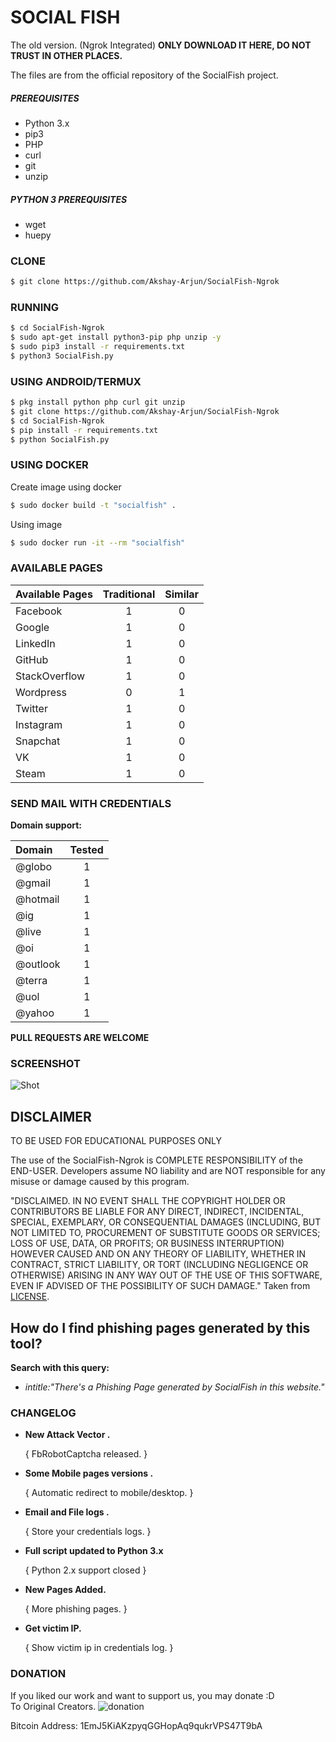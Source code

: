 # SOCIAL FISH
The old version. (Ngrok Integrated)
**ONLY DOWNLOAD IT HERE, DO NOT TRUST IN OTHER PLACES.**

The files are from the official repository of the SocialFish project.


##### PREREQUISITES

- Python 3.x 
- pip3
- PHP
- curl
- git
- unzip

##### PYTHON 3 PREREQUISITES
- wget
- huepy

### CLONE

```sh
$ git clone https://github.com/Akshay-Arjun/SocialFish-Ngrok
```

### RUNNING

```sh
$ cd SocialFish-Ngrok
$ sudo apt-get install python3-pip php unzip -y
$ sudo pip3 install -r requirements.txt
$ python3 SocialFish.py
```

### USING ANDROID/TERMUX

```sh
$ pkg install python php curl git unzip
$ git clone https://github.com/Akshay-Arjun/SocialFish-Ngrok
$ cd SocialFish-Ngrok
$ pip install -r requirements.txt
$ python SocialFish.py
```

### USING DOCKER

Create image using docker
```sh
$ sudo docker build -t "socialfish" .
```

Using image
```sh
$ sudo docker run -it --rm "socialfish"
```



### AVAILABLE PAGES

|Available Pages|Traditional|Similar|
|:---|:---:|:---:|
|Facebook|1|0|
|Google|1|0|
|LinkedIn|1|0|
|GitHub|1|0|
|StackOverflow|1|0||
|Wordpress|0|1|
|Twitter|1|0|
|Instagram|1|0|
|Snapchat|1|0|
|VK|1|0|
|Steam|1|0|

### SEND MAIL WITH CREDENTIALS
**Domain support:**

|Domain|Tested|
|:---|:---:|
|@globo|1|
|@gmail|1|
|@hotmail|1|
|@ig|1|
|@live|1|
|@oi|1|
|@outlook|1|
|@terra|1|
|@uol|1|
|@yahoo|1|


**PULL REQUESTS ARE WELCOME**

### SCREENSHOT
![Shot](https://github.com/Akshay-Arjun/SocialFish-Ngrok/blob/master/Images/sc.png)

## DISCLAIMER

TO BE USED FOR EDUCATIONAL PURPOSES ONLY

The use of the SocialFish-Ngrok is COMPLETE RESPONSIBILITY of the END-USER. Developers assume NO liability and are NOT responsible for any misuse or damage caused by this program.

"DISCLAIMED. IN NO EVENT SHALL THE COPYRIGHT HOLDER OR CONTRIBUTORS BE LIABLE
FOR ANY DIRECT, INDIRECT, INCIDENTAL, SPECIAL, EXEMPLARY, OR CONSEQUENTIAL
DAMAGES (INCLUDING, BUT NOT LIMITED TO, PROCUREMENT OF SUBSTITUTE GOODS OR
SERVICES; LOSS OF USE, DATA, OR PROFITS; OR BUSINESS INTERRUPTION) HOWEVER
CAUSED AND ON ANY THEORY OF LIABILITY, WHETHER IN CONTRACT, STRICT LIABILITY,
OR TORT (INCLUDING NEGLIGENCE OR OTHERWISE) ARISING IN ANY WAY OUT OF THE USE
OF THIS SOFTWARE, EVEN IF ADVISED OF THE POSSIBILITY OF SUCH DAMAGE."
Taken from [LICENSE](LICENSE).

## How do I find phishing pages generated by this tool?
**Search with this query:**
- *intitle:"There's a Phishing Page generated by SocialFish in this website."*

### CHANGELOG

* **New Attack Vector .**
  
  { FbRobotCaptcha released. }
  
* **Some Mobile pages versions .**
  
  { Automatic redirect to mobile/desktop. }
  
* **Email and File logs .**
  
  { Store your credentials logs. }
  
* **Full script updated to Python 3.x**

  { Python 2.x support closed }
  
* **New Pages Added.**
  
  { More phishing pages. }

* **Get victim IP.**

  { Show victim ip in credentials log. }



### DONATION 
If you liked our work and want to support us, you may donate :D
</br> To Original Creators.
![donation](https://raw.githubusercontent.com/Akshay-Arjun/SocialFish-Ngrok/master/Images/donation.png)

Bitcoin Address: 1EmJ5KiAKzpyqGGHopAq9qukrVPS47T9bA


